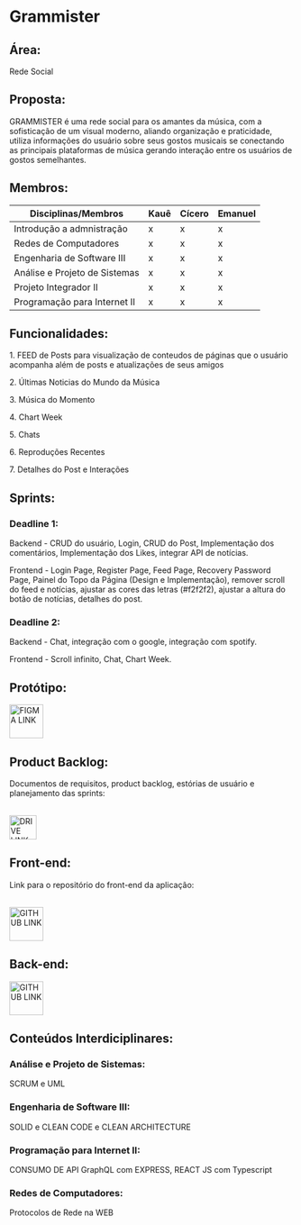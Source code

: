 <h1>Grammister</h1>

<h2>Área:</h2>

<p>Rede Social</p>

<h2>Proposta:</h2>
<p>
GRAMMISTER é uma rede social para os amantes da música, com a sofisticação de um visual moderno,
aliando organização e praticidade, utiliza informações do usuário sobre seus gostos musicais se conectando as
principais plataformas de música gerando interação entre os usuários de gostos semelhantes.
</p>
<h2>Membros:</h2>
<table>
<thead>
  <tr>
    <th>Disciplinas/Membros</th>
    <th>Kauê</th>
    <th>Cícero</th>
    <th>Emanuel</th>
  </tr>
</thead>
<tbody>
  <tr>
    <td>Introdução a admnistração<br></td>
    <td>x</td>
    <td>x</td>
    <td>x</td>
  </tr>
  <tr>
    <td>Redes de Computadores</td>
    <td>x</td>
    <td>x</td>
    <td>x</td>
  </tr>
  <tr>
    <td>Engenharia de Software III</td>
    <td>x</td>
    <td>x</td>
    <td>x</td>
  </tr>
  <tr>
    <td>Análise e Projeto de Sistemas</td>
    <td>x</td>
    <td>x</td>
    <td>x</td>
  </tr>
  <tr>
    <td>Projeto Integrador II</td>
    <td>x</td>
    <td>x</td>
    <td>x</td>
  </tr>
  <tr>
    <td>Programação para Internet II</td>
    <td>x</td>
    <td>x</td>
    <td>x</td>
  </tr>
</tbody>
</table>

<h2>Funcionalidades:</h2>
<p>1. FEED de Posts para visualização de conteudos de páginas que o usuário acompanha além de posts e atualizações de seus amigos</p>
<p>2. Últimas Noticias do Mundo da Música</p>
<p>3. Música do Momento</p>
<p>4. Chart Week</p>
<p>5. Chats</p>
<p>6. Reproduções Recentes</p>
<p>7. Detalhes do Post e Interações</p>
 
<h2>Sprints:</h2>
<h3>Deadline 1:</h3>
<p>
  Backend - CRUD do usuário, Login, CRUD do Post, Implementação dos comentários, Implementação dos Likes, integrar API de notícias.
</p>
<p>
  Frontend - Login Page, Register Page, Feed Page, Recovery Password Page, Painel do Topo da Página (Design e Implementação), remover scroll do feed e notícias, ajustar as cores das letras (#f2f2f2), ajustar a altura do botão de notícias, detalhes do post.
</p>
<h3>Deadline 2:</h3>
<p>
  Backend - Chat, integração com o google, integração com spotify.
</p>
<p>
  Frontend - Scroll infinito, Chat, Chart Week.
</p>



<h2>Protótipo:</h2>

<a href="https://www.figma.com/file/cnIHwo6wrFMJOcek5u9n64/Grammister?node-id=212%3A2" target="_blank"><img src="https://upload.wikimedia.org/wikipedia/commons/3/33/Figma-logo.svg" alt="FIGMA LINK" width="60" height="60"></a>

<h2>Product Backlog:</h2>

<p>
  Documentos de requisitos, product backlog, estórias de usuário e planejamento das sprints: 
</p>

<br>
<a href="https://drive.google.com/drive/folders/1OXLWQ9bAqSNysKEEyOG2rk1LQX9rQnLU?usp=sharing" target="_blank"><img src="https://upload.wikimedia.org/wikipedia/commons/d/da/Google_Drive_logo.png" alt="DRIVE LINK" width="48" height="43"></a>

<h2>Front-end:</h2>

<p>
   Link para o repositório do front-end da aplicação: 
</p>
<br>
<a href="https://github.com/SetCode-Ready/grammister-ui" target="_blank"><img src="https://upload.wikimedia.org/wikipedia/commons/thumb/9/91/Octicons-mark-github.svg/2048px-Octicons-mark-github.svg.png" alt="GITHUB LINK" width="60" height="60"></a>

<h2>Back-end:</h2>

<p>
  <a href="https://github.com/SetCode-Ready/grammister-api" target="_blank"><img src="https://upload.wikimedia.org/wikipedia/commons/thumb/9/91/Octicons-mark-github.svg/2048px-Octicons-mark-github.svg.png" alt="GITHUB LINK" width="60" height="60"></a>
</p>


<h2>Conteúdos Interdiciplinares:</h2>

<h3>Análise e Projeto de Sistemas:</h3>
<p>SCRUM e UML</p>
<h3>Engenharia de Software III:</h3>
<p>SOLID e CLEAN CODE e CLEAN ARCHITECTURE</p>
<h3>Programação para Internet II:</h3>
<p>CONSUMO DE API GraphQL com EXPRESS, REACT JS com Typescript</p>
<h3>Redes de Computadores:</h3>
<p>Protocolos de Rede na WEB</p>

